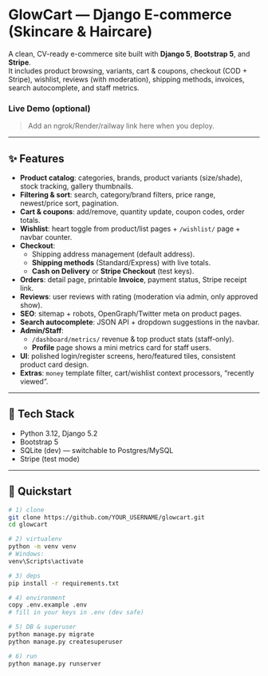 # GlowCart — Django E-commerce (Skincare & Haircare)

A clean, CV-ready e-commerce site built with **Django 5**, **Bootstrap 5**, and **Stripe**.  
It includes product browsing, variants, cart & coupons, checkout (COD + Stripe), wishlist, reviews (with moderation), shipping methods, invoices, search autocomplete, and staff metrics.

### Live Demo (optional)
> Add an ngrok/Render/railway link here when you deploy.

---

## ✨ Features

- **Product catalog**: categories, brands, product variants (size/shade), stock tracking, gallery thumbnails.
- **Filtering & sort**: search, category/brand filters, price range, newest/price sort, pagination.
- **Cart & coupons**: add/remove, quantity update, coupon codes, order totals.
- **Wishlist**: heart toggle from product/list pages + `/wishlist/` page + navbar counter.
- **Checkout**:
  - Shipping address management (default address).
  - **Shipping methods** (Standard/Express) with live totals.
  - **Cash on Delivery** or **Stripe Checkout** (test keys).
- **Orders**: detail page, printable **Invoice**, payment status, Stripe receipt link.
- **Reviews**: user reviews with rating (moderation via admin, only approved show).
- **SEO**: sitemap + robots, OpenGraph/Twitter meta on product pages.
- **Search autocomplete**: JSON API + dropdown suggestions in the navbar.
- **Admin/Staff**:
  - `/dashboard/metrics/` revenue & top product stats (staff-only).
  - **Profile** page shows a mini metrics card for staff users.
- **UI**: polished login/register screens, hero/featured tiles, consistent product card design.
- **Extras**: `money` template filter, cart/wishlist context processors, “recently viewed”.

---

## 🧰 Tech Stack

- Python 3.12, Django 5.2
- Bootstrap 5
- SQLite (dev) — switchable to Postgres/MySQL
- Stripe (test mode)

---

## 🚀 Quickstart

```bash
# 1) clone
git clone https://github.com/YOUR_USERNAME/glowcart.git
cd glowcart

# 2) virtualenv
python -m venv venv
# Windows:
venv\Scripts\activate

# 3) deps
pip install -r requirements.txt

# 4) environment
copy .env.example .env
# fill in your keys in .env (dev safe)

# 5) DB & superuser
python manage.py migrate
python manage.py createsuperuser

# 6) run
python manage.py runserver
